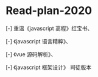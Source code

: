 # Read-plan-2020


[-] 重温《javascript 高程》红宝书、 

[-] 《javascript 语言精粹》、

[-] 《vue 源码解析》、 

[-] 《javascript 框架设计》 司徒版本

